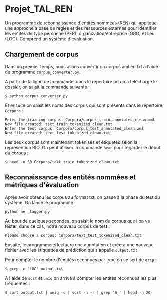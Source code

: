 # Projet_TAL_REN

Un programme de reconnaissance d'entités nommées (REN) qui applique une approche à base de règles et des ressources externes pour identifier les entités de type personne (PER), organization/entreprise (ORG) et lieu (LOC). Comprend un système d'évaluation. 


## Chargement de corpus 
Dans un premier temps, nous allons convertir un corpus xml en txt à l'aide du programme `corpus_converter.py`.

A partir de la ligne de commande, dans le répertoire où on a téléchargé le dossier, on saisit la commande suivante : 

```
$ python corpus_converter.py
```

Et ensuite on saisit les noms des corpus qui sont présents dans le répertoire `Corpora` :

```
Enter the training corpus: Corpora/corpus_train_annotated_clean.xml
New file created: text_train_tokenized_clean.txt
Enter the test corpus: Corpora/corpus_test_annotated_clean.xml
New file created: text_test_tokenized_clean.txt
```

Les deux corpus sont maintenant tokenisés et étiquetés selon la représention BIO. On peut utiliser la commande `head` pour regarder le début du corpus :

```
$ head -n 50 Corpora/text_train_tokenized_clean.txt
```

## Reconnaissance des entités nommées et métriques d'évaluation

Après avoir obtenu les corpus au format txt, on passe à la phase du test du système.
On lance le programme : 

```
python ner_tagger.py
```

Au bout de quelques secondes, on saisit le nom du corpus que l'on va tester, dans ce cas, notre nouveau corpus de test :
```
Please choose a corpus: Corpora/text_test_tokenized_clean.txt
```

Ensuite, le programme effectuera une annotation et créera une nouveau fichier avec les étiquettes de prédiction qui s'appelle `output.txt`

Pour compter le nombre d'entités reconnues par type on se sert de `grep` : 

```
$ grep -c 'LOC' output.txt
```

A l'aide de `sort` et `uniq` on arrive à compter les entités reconnues les plus fréquentes :

```
$ sort output.txt | uniq -c | sort -n -r | grep 'B-' | head -n 20
```
